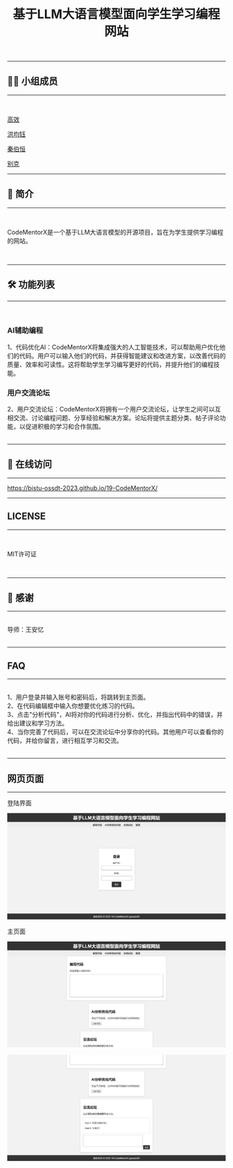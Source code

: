 <h1 align="center">基于LLM大语言模型面向学生学习编程网站</h1>
<br>

---

## 👨‍💻 小组成员

---

<br>

[高效](https://github.com/gaoxiao03)

[洪均钰](https://github.com/hjyv)

[秦伯恒](https://github.com/bieke823/)

[别克](https://github.com/bieke823/)
    

---


## 📗 简介

---

<br>

CodeMentorX是一个基于LLM大语言模型的开源项目，旨在为学生提供学习编程的网站。

<br>

---

## 🛠 功能列表

---

<br>

### AI辅助编程

1、代码优化AI：CodeMentorX将集成强大的人工智能技术，可以帮助用户优化他们的代码。用户可以输入他们的代码，并获得智能建议和改进方案，以改善代码的质量、效率和可读性。这将帮助学生学习编写更好的代码，并提升他们的编程技能。


### 用户交流论坛


2、用户交流论坛：CodeMentorX将拥有一个用户交流论坛，让学生之间可以互相交流、讨论编程问题、分享经验和解决方案。论坛将提供主题分类、帖子评论功能，以促进积极的学习和合作氛围。
<br>
<br>

---

## 📸 在线访问
---

<https://bistu-ossdt-2023.github.io/19-CodeMentorX/>

---

## LICENSE

---

<br>
    <p>MIT许可证</p>
<br>

---

## 🎁 感谢

---

<br>
导师：王安忆
<br>
<br>

---

## FAQ

---

<br>
1、用户登录并输入账号和密码后，将跳转到主页面。
<br>
2、在代码编辑框中输入你想要优化练习的代码。
<br>
3、点击"分析代码"，AI将对你的代码进行分析、优化，并指出代码中的错误，并给出建议和学习方法。
<br>
4、当你完善了代码后，可以在交流论坛中分享你的代码。其他用户可以查看你的代码，并给你留言，进行相互学习和交流。
<br>
<br>

---

## 网页页面

---

登陆界面

![Alt text](pic/login.png)

主页面

![Alt text](pic/main2.png)

![Alt text](pic/main1.png)
